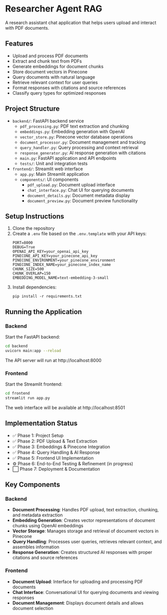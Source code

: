 # Researcher Agent RAG

A research assistant chat application that helps users upload and interact with PDF documents.

## Features

- Upload and process PDF documents
- Extract and chunk text from PDFs
- Generate embeddings for document chunks
- Store document vectors in Pinecone
- Query documents with natural language
- Retrieve relevant context for user queries
- Format responses with citations and source references
- Classify query types for optimized responses

## Project Structure

- `backend/`: FastAPI backend service
  - `pdf_processing.py`: PDF text extraction and chunking
  - `embeddings.py`: Embedding generation with OpenAI
  - `vector_store.py`: Pinecone vector database operations
  - `document_processor.py`: Document management and tracking
  - `query_handler.py`: Query processing and context retrieval
  - `response_generator.py`: AI response generation with citations
  - `main.py`: FastAPI application and API endpoints
  - `tests/`: Unit and integration tests
- `frontend/`: Streamlit web interface
  - `app.py`: Main Streamlit application
  - `components/`: UI components
    - `pdf_upload.py`: Document upload interface
    - `chat_interface.py`: Chat UI for querying documents
    - `document_details.py`: Document metadata display
    - `document_preview.py`: Document preview functionality

## Setup Instructions

1. Clone the repository
2. Create a `.env` file based on the `.env.template` with your API keys:
   ```
   PORT=8000
   DEBUG=True
   OPENAI_API_KEY=your_openai_api_key
   PINECONE_API_KEY=your_pinecone_api_key
   PINECONE_ENVIRONMENT=your_pinecone_environment
   PINECONE_INDEX_NAME=your_pinecone_index_name
   CHUNK_SIZE=500
   CHUNK_OVERLAP=150
   EMBEDDING_MODEL_NAME=text-embedding-3-small
   ```
3. Install dependencies:
   ```
   pip install -r requirements.txt
   ```

## Running the Application

### Backend

Start the FastAPI backend:

```bash
cd backend
uvicorn main:app --reload
```

The API server will run at http://localhost:8000

### Frontend

Start the Streamlit frontend:

```bash
cd frontend
streamlit run app.py
```

The web interface will be available at http://localhost:8501

## Implementation Status

- ✅ Phase 1: Project Setup
- ✅ Phase 2: PDF Upload & Text Extraction
- ✅ Phase 3: Embeddings & Pinecone Integration
- ✅ Phase 4: Query Handling & AI Response
- ✅ Phase 5: Frontend UI Implementation
- ⚙️ Phase 6: End-to-End Testing & Refinement (in progress)
- ⬜ Phase 7: Deployment & Documentation

## Key Components

### Backend
- **Document Processing**: Handles PDF upload, text extraction, chunking, and metadata extraction
- **Embedding Generation**: Creates vector representations of document chunks using OpenAI embeddings
- **Vector Storage**: Manages storage and retrieval of document vectors in Pinecone
- **Query Handling**: Processes user queries, retrieves relevant context, and assembles information
- **Response Generation**: Creates structured AI responses with proper citations and source references

### Frontend
- **Document Upload**: Interface for uploading and processing PDF documents
- **Chat Interface**: Conversational UI for querying documents and viewing responses
- **Document Management**: Displays document details and allows document selection

